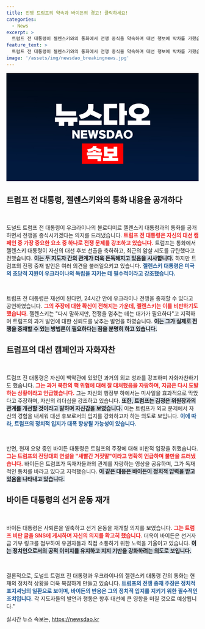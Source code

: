 ```yaml
---
title: 전쟁 트럼프의 약속과 바이든의 경고! 클릭하세요!
categories:
  - News
excerpt: >
  트럼프 전 대통령이 젤렌스키와의 통화에서 전쟁 종식을 약속하며 대선 행보에 박차를 가했습니다. 바이든은 이를 거짓말이라 비판, 미 대선의 긴장감이 고조되고 있습니다. 클릭 후 이 충돌의 이면을 더 확인해 보세요!
feature_text: >
  트럼프 전 대통령이 젤렌스키와의 통화에서 전쟁 종식을 약속하며 대선 행보에 박차를 가했습니다. 바이든은 이를 거짓말이라 비판, 미 대선의 긴장감이 고조되고 있습니다. 클릭 후 이 충돌의 이면을 더 확인해 보세요!
image: '/assets/img/newsdao_breakingnews.jpg'
---
```


<p><img src="/assets/img/newsdao_breakingnews.jpg" alt="ranknews 속보" /></p>

<h2 data-ke-size="size26">트럼프 전 대통령, 젤렌스키와의 통화 내용을 공개하다</h2>

<p data-ke-size="size16">&nbsp;</p>

<p>도널드 트럼프 전 대통령이 우크라이나의 볼로디미르 젤렌스키 대통령과의 통화를 공개하면서 전쟁을 종식시키겠다는 의지를 드러냈습니다. <b><span style="color: #ee2323;">트럼프 전 대통령은 자신의 대선 캠페인 중 가장 중요한 요소 중 하나로 전쟁 문제를 강조하고 있습니다.</span></b> 트럼프는 통화에서 젤렌스키 대통령이 자신의 대선 후보 선출을 축하하고, 최근의 암살 시도를 규탄했다고 전했습니다. <b><span style="background-color: #21538527;">이는 두 지도자 간의 관계가 더욱 돈독해지고 있음을 시사합니다.</span></b> 하지만 트럼프의 전쟁 중재 발언은 여러 의견을 불러일으키고 있습니다. <b><span style="color: #1a5490;">젤렌스키 대통령은 미국의 초당적 지원이 우크라이나의 독립을 지키는 데 필수적이라고 강조했습니다.</span></b></p>

<p data-ke-size="size16">&nbsp;</p>

<p>트럼프 전 대통령은 재선이 된다면, 24시간 안에 우크라이나 전쟁을 중재할 수 있다고 공언하였습니다. <b><span style="color: #ee2323;">그의 주장에 대한 확신이 전해지는 가운데, 젤렌스키는 이를 비판하기도 했습니다.</span></b> 젤렌스키는 "다시 말하지만, 전쟁을 멈추는 데는 대가가 필요하다"고 지적하며 트럼프의 과거 발언에 대한 신뢰도를 낮추는 발언을 하였습니다. <b><span style="background-color: #21538527;">이는 그가 실제로 전쟁을 중재할 수 있는 방법론이 필요하다는 점을 분명히 하고 있습니다.</span></b> </p>

<h2 data-ke-size="size26">트럼프의 대선 캠페인과 자화자찬</h2>

<p data-ke-size="size16">&nbsp;</p>

<p>트럼프 전 대통령은 자신이 백악관에 있었던 과거의 외교 성과를 강조하며 자화자찬하기도 했습니다. <b><span style="color: #ee2323;">그는 과거 북한의 핵 위협에 대해 잘 대처했음을 자랑하며, 지금은 다시 도발하는 상황이라고 언급했습니다.</span></b> 그는 자신의 행정부 하에서는 미사일을 효과적으로 막았다고 주장하며, 자신의 리더십을 강조하고 있습니다. <b><span style="background-color: #21538527;">또한, 트럼프는 김정은 위원장과의 관계를 개선할 것이라고 말하며 자신감을 보였습니다.</span></b> 이는 트럼프가 외교 문제에서 자신의 경험을 내세워 대선 후보로서의 입지를 강화하고자 하는 의도로 보입니다. <b><span style="color: #1a5490;">이에 따라, 트럼프의 정치적 입지가 대폭 향상될 가능성이 있습니다.</span></b></p>

<p data-ke-size="size16">&nbsp;</p>

<p>반면, 현재 요양 중인 바이든 대통령은 트럼프의 주장에 대해 비판적 입장을 취했습니다. <b><span style="color: #ee2323;">그는 트럼프의 전당대회 연설을 "새빨간 거짓말"이라고 명확히 언급하며 불만을 드러냈습니다.</span></b> 바이든은 트럼프가 독재자들과의 관계를 자랑하는 영상을 공유하며, 그가 독재적인 통치를 바라고 있다고 지적했습니다. <b><span style="background-color: #21538527;">이 같은 대응은 바이든이 정치적 압력을 받고 있음을 나타내고 있습니다.</span></b> </p>

<h2 data-ke-size="size26">바이든 대통령의 선거 운동 재개</h2>

<p data-ke-size="size16">&nbsp;</p>

<p>바이든 대통령은 사퇴론을 일축하고 선거 운동을 재개할 의지를 보였습니다. <b><span style="color: #ee2323;">그는 트럼프 비판 글을 SNS에 게시하며 자신의 의지를 확고히 했습니다.</span></b> 더욱이 바이든은 선거자금 기부 링크를 첨부하여 유권자들과 직접 소통하기 위한 노력을 기울이고 있습니다. <b><span style="background-color: #21538527;">이는 정치인으로서의 공적 이미지를 유지하고 지지 기반을 강화하려는 의도로 보입니다.</span></b> </p>

<p data-ke-size="size16">&nbsp;</p>

<p>결론적으로, 도널드 트럼프 전 대통령과 우크라이나의 젤렌스키 대통령 간의 통화는 현재의 정치적 상황을 더욱 복잡하게 만들고 있습니다. <b><span style="color: #1a5490;">트럼프의 전쟁 중재 주장은 정치적 포지셔닝의 일환으로 보이며, 바이든의 반응은 그의 정치적 입지를 지키기 위한 필수적인 조치입니다.</span></b> 각 지도자들의 발언과 행동은 향후 대선에 큰 영향을 미칠 것으로 예상됩니다."</p>
실시간 뉴스 속보는, <a href="https://newsdao.kr" rel="dofollow">https://newsdao.kr</a>


